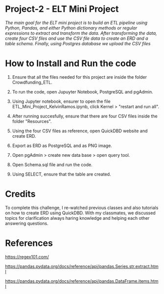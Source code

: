 # Project-2 - ELT Mini Project

_The main goal for the ELT mini project is to build an ETL pipeline using Python, Pandas, and either Python dictionary methods or regular expressions to extract and transform the data. After transforming the data, create four CSV files and use the CSV file data to create an ERD and a table schema. Finally, using Postgres database we upload the CSV files_


# How to Install and Run the code
1. Ensure that all the files needed for this project are inside the folder Crowdfunding_ETL.

2. To run the code, open Jupuyter Notebook, PostgreSQL and pgAdmin.

3. Using Jupyter notebook, ensurer to open the file ETL_Mini_Project_KelvinRamos.ipynb, click  Kernel > "restart and run all".

4. After running succesfully, ensure that there are four CSV files inside the folder "Resources".

5. Using the four CSV files as reference, open QuickDBD website and create ERD.

6. Export as ERD as PostgreSQL and as PNG image.

7. Open pgAdmin > create new data base > open query tool.

8. Open Schema.sql file and run the code.

9. Using SELECT, ensure that the table are created.

# Credits

To complete this challenge, I re-watched previous classes and also tutorials on how to create ERD using QuickDBD. With my classmates, we discussed topics for clarification always haring knowledge and helping each other answering questions.

# References

https://regex101.com/

https://pandas.pydata.org/docs/reference/api/pandas.Series.str.extract.html

https://pandas.pydata.org/docs/reference/api/pandas.DataFrame.items.html
